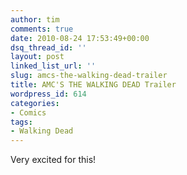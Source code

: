```yaml
---
author: tim
comments: true
date: 2010-08-24 17:53:49+00:00
dsq_thread_id: ''
layout: post
linked_list_url: ''
slug: amcs-the-walking-dead-trailer
title: AMC'S THE WALKING DEAD Trailer
wordpress_id: 614
categories:
- Comics
tags:
- Walking Dead
---
```


Very excited for this!

